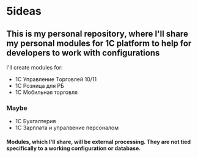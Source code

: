 # 5ideas
## This is my personal repository, where I'll share my personal modules for 1C platform to help for developers to work with configurations

I'll create modules for:

* 1С Управление Торговлей 10/11
* 1С Розница для РБ
* 1С Мобильная торговля

### Maybe

* 1С Бухгалтерия
* 1С Зарплата и упралвение персоналом

#### Modules, which I'll share, will be external processing. They are not tied specifically to a working configuration or database.